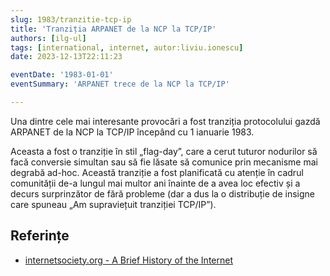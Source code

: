 ```yaml
---
slug: 1983/tranzitie-tcp-ip
title: 'Tranziția ARPANET de la NCP la TCP/IP'
authors: [ilg-ul]
tags: [international, internet, autor:liviu.ionescu]
date: 2023-12-13T22:11:23

eventDate: '1983-01-01'
eventSummary: 'ARPANET trece de la NCP la TCP/IP'

---
```


Una dintre cele mai interesante provocări a fost tranziția protocolului gazdă ARPANET de la NCP la TCP/IP începând cu 1 ianuarie 1983.

<!-- truncate -->

Aceasta a fost o tranziție în stil „flag-day”, care a cerut tuturor nodurilor să facă conversie simultan sau să fie lăsate să comunice prin mecanisme mai degrabă ad-hoc. Această tranziție a fost planificată cu atenție în cadrul comunității de-a lungul mai multor ani înainte de a avea loc efectiv și a decurs surprinzător de fără probleme (dar a dus la o distribuție de insigne care spuneau „Am supraviețuit tranziției TCP/IP”).

## Referințe

- [internetsociety.org - A Brief History of the Internet](https://www.internetsociety.org/internet/history-internet/brief-history-internet/)

